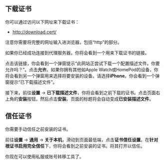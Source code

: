 ﻿## 下载证书

你可以通过访问以下网址来下载证书：

* http://download.cert/

注意你需要将完整的网址输入进浏览器，包括“http”的部分。

如果你已经成功连接到代理服务器，你将会看到一个用来下载证书的链接。

点击该链接，你会看到一个弹窗提示“此网站正尝试下载一个配置描述文件。你要允许吗？”。点击**允许**。如果你拥有其他如Apple Watch或HomePod的设备，你将会看到另一个弹窗用来选择将要安装的设备。请选择**iPhone**。你会看到一个弹窗提示“已下载描述文件”。

接下来，前往**设置** -> **已下载描述文件**，你将会看到之前下载的证书。点击页面右上角的**安装**按钮，然后点击**安装**。页面的标题将会自动变成**已安装描述文件**。

## 信任证书

你需要手动信任之前安装的证书。

前往**设置** -> **通用** -> **关于本机**，滑动到页面最低端，点击**证书信任设置**。在**针对根证书启用完全信任**下，你将会看到之前安装的证书。将其打开以信任。

你现在可以使用私服或账号转移工具了。